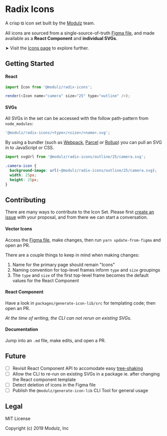 # Radix Icons

<!-- Need an image here of all the icons! -->

A crisp ⧉ icon set built by the [Modulz](https://www.modulz.app/about) team.

All icons are sourced from a single-source-of-truth [Figma file](#), and made available as a **React Component** and **individual SVGs**.

➤ Visit the [Icons page](https://www.modulz.app/icons) to explore further.

## Getting Started

#### React

```js
import Icon from '@modulz/radix-icons';

render(<Icon name="camera" size="25" type="outline" />);
```

#### SVGs

All SVGs in the set can be accessed with the follow path-pattern from `node_modules`:

```js
'@modulz/radix-icons/<type>/<size>/<name>.svg';
```

By using a bundler (such as [Webpack](https://webpack.js.org), [Parcel](https://parceljs.org/) or [Rollup](https://rollupjs.org/)) you can pull an SVG in to JavaScript or CSS.

```js
import svgUrl from '@modulz/radix-icons/outline/25/camera.svg';
```

```css
.camera-icon {
  background-image: url(~@modulz/radix-icons/outline/25/camera.svg);
  width: 25px;
  height: 25px;
}
```

## Contributing

There are many ways to contribute to the Icon Set. Please first [create an issue](#) with your proposal, and from there we can start a conversation.

#### Vector Icons

Access the [Figma file](#), make changes, then run `yarn update-from-figma` and open an PR.

There are a couple things to keep in mind when making changes:

1. Name for the primary page should remain "Icons"
2. Naming convention for top-level frames inform `type` and `size` groupings
3. The `type` and `size` of the first top-level frame becomes the default values for the React Component

#### React Component

Have a look in `packages/generate-icon-lib/src` for templating code; then open an PR.

_At the time of writing, the CLI can not rerun on existing SVGs._

#### Documentation

Jump into an `.md` file, make edits, and open a PR.

## Future

- [ ] Revisit React Component API to accomodate easy [tree-shaking](https://developer.mozilla.org/en-US/docs/Glossary/Tree_shaking)
- [ ] Allow the CLI to re-run on existing SVGs in a package ie. after changing the React component template
- [ ] Detect deletion of icons in the Figma file
- [ ] Publish the `@modulz/generate-icon-lib` CLI Tool for general usage

## Legal

MIT License

Copyright (c) 2019 Modulz, Inc
